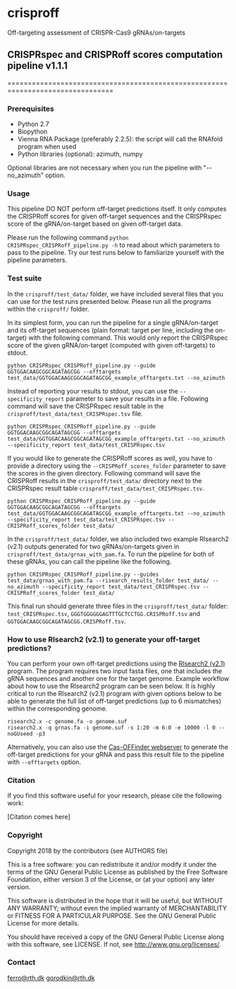 # crisproff
Off-targeting assessment of CRISPR-Cas9 gRNAs/on-targets

## CRISPRspec and CRISPRoff scores computation pipeline v1.1.1
================================================================================

### Prerequisites
* Python 2.7
* Biopython
* Vienna RNA Package (preferably 2.2.5): the script will call the RNAfold program when used
* Python libraries (optional): azimuth, numpy

Optional libraries are not necessary when you run the pipeline with "--no_azimuth" option.

### Usage
This pipeline DO NOT perform off-target predictions itself. It only computes the CRISPRoff scores for given off-target sequences and the CRISPRspec score of the gRNA/on-target based on given off-target data.

Please run the following command `python CRISPRspec_CRISPRoff_pipeline.py -h` to read about which parameters to pass to the pipeline. Try our test runs below to familiarize yourself with the pipeline parameters.

### Test suite
In the `crisproff/test_data/` folder, we have included several files that you can use for the test runs presented below. Please run all the programs within the `crisproff/` folder.

In its simplest form, you can run the pipeline for a single gRNA/on-target and its off-target sequences (plain format: target per line, including the on-target) with the following command. This would only report the CRISPRspec score of the given gRNA/on-target (computed with given off-targets) to stdout.

	python CRISPRspec_CRISPRoff_pipeline.py --guide GGTGGACAAGCGGCAGATAGCGG --offtargets test_data/GGTGGACAAGCGGCAGATAGCGG_example_offtargets.txt --no_azimuth

Instead of reporting your results to stdout, you can use the `--specificity_report` parameter to save your results in a file. Following command will save the CRISPRspec result table in the `crisproff/test_data/test_CRISPRspec.tsv` file.

	python CRISPRspec_CRISPRoff_pipeline.py --guide GGTGGACAAGCGGCAGATAGCGG --offtargets test_data/GGTGGACAAGCGGCAGATAGCGG_example_offtargets.txt --no_azimuth --specificity_report test_data/test_CRISPRspec.tsv


If you would like to generate the CRISPRoff scores as well, you have to provide a directory using the `--CRISPRoff_scores_folder` parameter to save the scores in the given directory. Following command will save the CRISPRoff results in the `crisproff/test_data/` directory next to the CRISPRspec result table `crisproff/test_data/test_CRISPRspec.tsv`.

	python CRISPRspec_CRISPRoff_pipeline.py --guide GGTGGACAAGCGGCAGATAGCGG --offtargets test_data/GGTGGACAAGCGGCAGATAGCGG_example_offtargets.txt --no_azimuth --specificity_report test_data/test_CRISPRspec.tsv --CRISPRoff_scores_folder test_data/

In the `crisproff/test_data/` folder, we also included two example RIsearch2 (v2.1) outputs generated for two gRNAs/on-targets given in `crisproff/test_data/grnas_with_pam.fa`. To run the pipeline for both of these gRNAs, you can call the pipeline like the following.

	python CRISPRspec_CRISPRoff_pipeline.py --guides test_data/grnas_with_pam.fa --risearch_results_folder test_data/ --no_azimuth --specificity_report test_data/test_CRISPRspec.tsv --CRISPRoff_scores_folder test_data/

This final run should generate three files in the `crisproff/test_data/` folder: `test_CRISPRspec.tsv`, `GGGTGGGGGGAGTTTGCTCCTGG.CRISPRoff.tsv` and `GGTGGACAAGCGGCAGATAGCGG.CRISPRoff.tsv`.

### How to use RIsearch2 (v2.1) to generate your off-target predictions?
You can perform your own off-target predictions using the [RIsearch2 (v2.1)](https://rth.dk/resources/risearch/) program. The program requires two input fasta files, one that includes the gRNA sequences and another one for the target genome. Example workflow about how to use the RIsearch2 program can be seen below. It is highly critical to run the RIsearch2 (v2.1) program with given options below to be able to generate the full list of off-target predictions (up to 6 mismatches) within the corresponding genome.

	risearch2.x -c genome.fa -o genome.suf
	risearch2.x -q grnas.fa -i genome.suf -s 1:20 -m 6:0 -e 10000 -l 0 --noGUseed -p3

Alternatively, you can also use the [Cas-OFFinder webserver](http://www.rgenome.net/cas-offinder/) to generate the off-target predictions for your gRNA and pass this result file to the pipeline with `--offtargets` option.

### Citation
 If you find this software useful for your research,
 please cite the following work:

 [Citation comes here]

### Copyright
Copyright 2018 by the contributors (see AUTHORS file)

This is a free software: you can redistribute it and/or modify
it under the terms of the GNU General Public License as published by
the Free Software Foundation, either version 3 of the License, or
(at your option) any later version.

This software is distributed in the hope that it will be useful,
but WITHOUT ANY WARRANTY; without even the implied warranty of
MERCHANTABILITY or FITNESS FOR A PARTICULAR PURPOSE.  See the
GNU General Public License for more details.

You should have received a copy of the GNU General Public License
along with this software, see LICENSE.
If not, see <http://www.gnu.org/licenses/>.


### Contact
ferro@rth.dk
gorodkin@rth.dk
